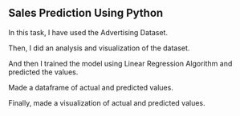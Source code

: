 ## Sales Prediction Using Python

In this task, I have used the Advertising Dataset.

Then, I did an analysis and visualization of the dataset.

And then I trained the model using Linear Regression Algorithm and predicted the values.

Made a dataframe of actual and predicted values.

Finally, made a visualization of actual and predicted values.

